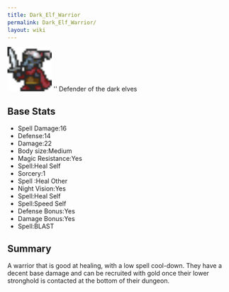 ```yaml
---
title: Dark_Elf_Warrior
permalink: Dark_Elf_Warrior/
layout: wiki
---
```


<img src="Dark_elf_warrior.png" title="fig:Dark_elf_warrior.png" alt="Dark_elf_warrior.png" width="100" />
'' Defender of the dark elves

Base Stats
----------

-   Spell Damage:16
-   Defense:14
-   Damage:22
-   Body size:Medium
-   Magic Resistance:Yes
-   Spell:Heal Self
-   Sorcery:1
-   Spell :Heal Other
-   Night Vision:Yes
-   Spell:Heal Self
-   Spell:Speed Self
-   Defense Bonus:Yes
-   Damage Bonus:Yes
-   Spell:BLAST

Summary
-------

A warrior that is good at healing, with a low spell cool-down. They have
a decent base damage and can be recruited with gold once their lower
stronghold is contacted at the bottom of their dungeon.
